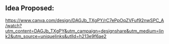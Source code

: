 ## Idea Proposed:
https://www.canva.com/design/DAGJb_TXgPY/rC7ePpOqZVFuf92nwSPC_A/watch?utm_content=DAGJb_TXgPY&utm_campaign=designshare&utm_medium=link2&utm_source=uniquelinks&utlId=h213e9f6ae2
